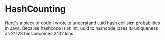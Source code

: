 # HashCounting

Here's a piece of code I wrote to understand uuid hash collision probablities in Java. Because hashcode is an int, uuid to hashcode loses its uniqueness as 2^128 bins becomes 2^32 bins 

